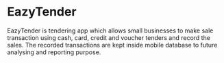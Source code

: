 # EazyTender
EazyTender is tendering app which allows small businesses to make sale transaction using cash, card, credit and voucher tenders and record the sales. The recorded transactions are kept inside mobile database to future analysing and reporting purpose.
